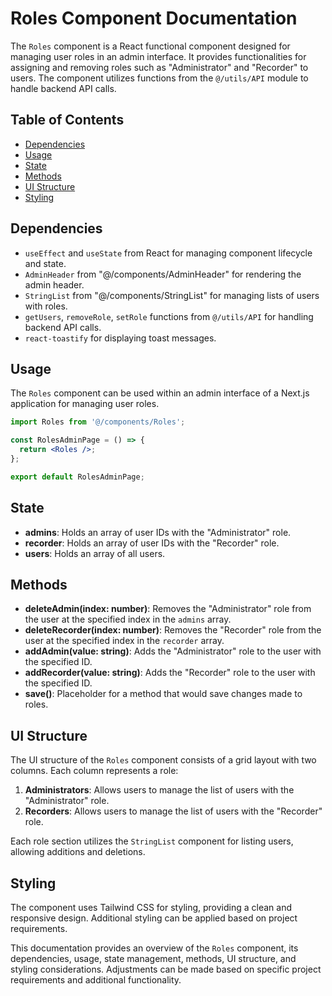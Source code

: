# Roles Component Documentation

The `Roles` component is a React functional component designed for managing user roles in an admin interface. It provides functionalities for assigning and removing roles such as "Administrator" and "Recorder" to users. The component utilizes functions from the `@/utils/API` module to handle backend API calls.

## Table of Contents

- [Dependencies](#dependencies)
- [Usage](#usage)
- [State](#state)
- [Methods](#methods)
- [UI Structure](#ui-structure)
- [Styling](#styling)

## Dependencies

- `useEffect` and `useState` from React for managing component lifecycle and state.
- `AdminHeader` from "@/components/AdminHeader" for rendering the admin header.
- `StringList` from "@/components/StringList" for managing lists of users with roles.
- `getUsers`, `removeRole`, `setRole` functions from `@/utils/API` for handling backend API calls.
- `react-toastify` for displaying toast messages.

## Usage

The `Roles` component can be used within an admin interface of a Next.js application for managing user roles.

```jsx
import Roles from '@/components/Roles';

const RolesAdminPage = () => {
  return <Roles />;
};

export default RolesAdminPage;
```

## State

- **admins**: Holds an array of user IDs with the "Administrator" role.
- **recorder**: Holds an array of user IDs with the "Recorder" role.
- **users**: Holds an array of all users.

## Methods

- **deleteAdmin(index: number)**: Removes the "Administrator" role from the user at the specified index in the `admins` array.
- **deleteRecorder(index: number)**: Removes the "Recorder" role from the user at the specified index in the `recorder` array.
- **addAdmin(value: string)**: Adds the "Administrator" role to the user with the specified ID.
- **addRecorder(value: string)**: Adds the "Recorder" role to the user with the specified ID.
- **save()**: Placeholder for a method that would save changes made to roles.

## UI Structure

The UI structure of the `Roles` component consists of a grid layout with two columns. Each column represents a role:
1. **Administrators**: Allows users to manage the list of users with the "Administrator" role.
2. **Recorders**: Allows users to manage the list of users with the "Recorder" role.

Each role section utilizes the `StringList` component for listing users, allowing additions and deletions.

## Styling

The component uses Tailwind CSS for styling, providing a clean and responsive design. Additional styling can be applied based on project requirements.

This documentation provides an overview of the `Roles` component, its dependencies, usage, state management, methods, UI structure, and styling considerations. Adjustments can be made based on specific project requirements and additional functionality.